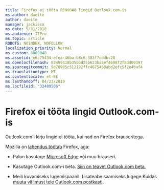 ```yaml
---
title: Firefox ei tööta 8000048 lingid Outlook.com-is
ms.author: daeite
author: daeite
manager: jackiesm
ms.date: 5/31/2018
ms.audience: ITPro
ms.topic: article
ROBOTS: NOINDEX, NOFOLLOW
localization_priority: Normal
ms.custom: 8000048
ms.assetid: e6c75434-efea-46ba-b8c6-383f7cddbc28
ms.openlocfilehash: 83499418b35bbd25b623ba5ef4608f2f8dd09397
ms.sourcegitcommit: 9d78905c512192ffc4675468abd2efc5f2e4baf4
ms.translationtype: MT
ms.contentlocale: et-EE
ms.lasthandoff: 04/23/2019
ms.locfileid: "32409506"
---
```

# <a name="links-in-outlookcom-dont-work-in-firefox"></a>Firefox ei tööta lingid Outlook.com-is

Outlook.com'i kirju lingid ei tööta, kui nad on Firefox brauseritega.
  
Mozilla on [lahendus töötab](https://go.microsoft.com/fwlink/p/?linkid=2001502&amp;clcid=0x409) Firefox, aga: 
  
- Palun kasutage [Microsoft Edge](https://go.microsoft.com/fwlink/p/?linkid=2001503&amp;clcid=0x409) või muu brauseri. 
    
- Kasutage Outlook.com-i beta. [Siin on teavet Outlook.com beta.](https://go.microsoft.com/fwlink/p/?linkid=874356&amp;clcid=0x409)
    
- Meili kuvamiseks lugemispaanil. Lisateabe saamiseks lugege Kuidas [muuta välimust teie Outlook.com postkasti](https://go.microsoft.com/fwlink/p/?linkid=2001401&amp;clcid=0x409).
    

